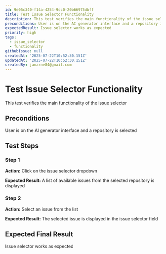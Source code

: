 ```yaml
---
id: 9e05c340-f14a-4254-9cc0-20b66975dbff
title: Test Issue Selector Functionality
description: This test verifies the main functionality of the issue selector
preconditions: User is on the AI generator interface and a repository is selected
expectedResult: Issue selector works as expected
priority: high
tags:
  - issue_selector
  - functionality
githubIssue: null
createdAt: '2025-07-22T10:52:30.151Z'
updatedAt: '2025-07-22T10:52:30.151Z'
createdBy: janarne84@gmail.com
---
```

# Test Issue Selector Functionality

This test verifies the main functionality of the issue selector

## Preconditions

User is on the AI generator interface and a repository is selected

## Test Steps

### Step 1

**Action:** Click on the issue selector dropdown

**Expected Result:** A list of available issues from the selected repository is displayed

### Step 2

**Action:** Select an issue from the list

**Expected Result:** The selected issue is displayed in the issue selector field

## Expected Final Result

Issue selector works as expected
